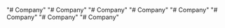 "# Company" 
"# Company" 
"# Company" 
"# Company" 
"# Company" 
"# Company" 
"# Company" 
"# Company" 
